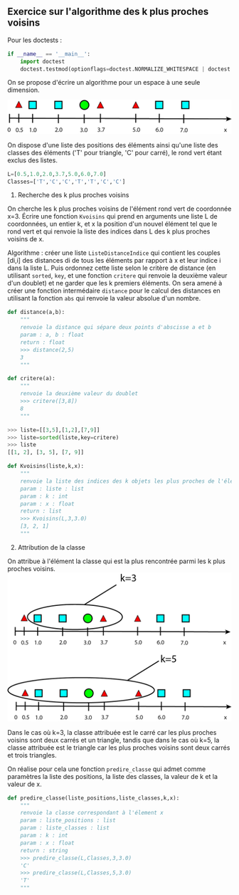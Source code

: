 ## Exercice sur l'algorithme des k plus proches voisins

Pour les doctests :

```python
if __name__ == '__main__':
    import doctest
    doctest.testmod(optionflags=doctest.NORMALIZE_WHITESPACE | doctest.ELLIPSIS, verbose=True)
```

On se propose d'écrire un algorithme pour un espace à une seule dimension.

<img src="assets/plus_proche_voisins.png">

On dispose d'une liste des positions des éléments ainsi qu'une liste des classes des éléments ('T' pour triangle, 'C' pour carré), le rond vert étant exclus des listes.

```python
L=[0.5,1.0,2.0,3.7,5.0,6.0,7.0]
Classes=['T','C','C','T','T','C','C']
```

1. Recherche des k plus proches voisins

On cherche les k plus proches voisins de l'élément rond vert de coordonnée x=3.
Écrire une fonction `Kvoisins` qui prend en arguments une liste L de coordonnées, un entier k, et x la position d'un nouvel élément tel que le rond vert et qui renvoie la liste des indices dans L des k plus proches voisins de x.

Algorithme : créer une liste `ListeDistanceIndice` qui contient les couples [di,i] des distances di de tous les éléments par rapport à x et leur indice i dans la liste L. Puis ordonnez cette liste selon le critère de distance (en utilisant `sorted`, `key`, et une fonction `critere` qui renvoie la deuxième valeur d'un doublet) et ne garder que les k premiers éléments. On sera amené à créer une fonction intermédaire `distance` pour le calcul des distances en utilisant la fonction `abs` qui renvoie la valeur absolue d'un nombre.

```python
def distance(a,b):
    """
    renvoie la distance qui sépare deux points d'abscisse a et b
    param : a, b : float
    return : float
    >>> distance(2,5)
    3
    """
```

```python
def critere(a):
    """
    renvoie la deuxième valeur du doublet
    >>> critere([3,8])
    8
    """
```
```python 
>>> liste=[[3,5],[1,2],[7,9]]
>>> liste=sorted(liste,key=critere)
>>> liste
[[1, 2], [3, 5], [7, 9]]
```
```python
def Kvoisins(liste,k,x):
    """
    renvoie la liste des indices des k objets les plus proches de l'élément d'abscisse x
    param : liste : list
    param : k : int
    param : x : float
    return : list
    >>> Kvoisins(L,3,3.0)
    [3, 2, 1]
    """
```


2. Attribution de la classe

On attribue à l'élément la classe qui est la plus rencontrée parmi les k plus proches voisins.
<img src="assets/plus_proche_voisins_classe.png">

Dans le cas où k=3, la classe attribuée est le carré car les plus proches voisins sont deux carrés et un triangle,  tandis que dans le cas où k=5, la classe attribuée est le triangle car les plus proches voisins sont deux carrés et trois triangles.


On réalise pour cela une fonction `predire_classe` qui admet comme paramètres la liste des positions, la liste des classes, la valeur de k et la valeur de x.

```python
def predire_classe(liste_positions,liste_classes,k,x):
    """
    renvoie la classe correspondant à l'élement x
    param : liste_positions : list
    param : liste_classes : list
    param : k : int
    param : x : float
    return : string
    >>> predire_classe(L,Classes,3,3.0)
    'C'
    >>> predire_classe(L,Classes,5,3.0)
    'T'    
    """
```




